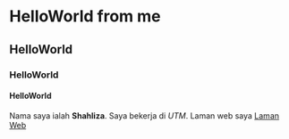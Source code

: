 # HelloWorld from me
## HelloWorld
###  HelloWorld
####  HelloWorld

Nama saya ialah **Shahliza**. Saya bekerja di *UTM*. Laman web saya [Laman Web](https://www.utm.my/)
